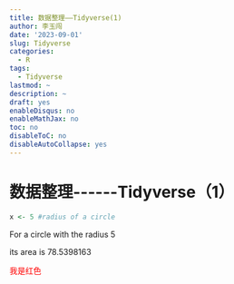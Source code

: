 ```yaml
---
title: 数据整理——Tidyverse(1)
author: 李玉闯
date: '2023-09-01'
slug: Tidyverse
categories:
  - R
tags:
  - Tidyverse
lastmod: ~
description: ~
draft: yes
enableDisqus: no
enableMathJax: no
toc: no
disableToC: no
disableAutoCollapse: yes
---
```


# 数据整理------Tidyverse（1）


```r
x <- 5 #radius of a circle
```

For a circle with the radius 5

its area is 78.5398163

<font color=red>我是红色</font>
